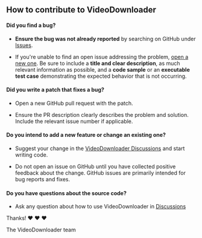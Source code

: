 ## How to contribute to VideoDownloader

#### **Did you find a bug?**

* **Ensure the bug was not already reported** by searching on GitHub under [Issues](https://github.com/hacker-3342/VideoDownloader/issues).

* If you're unable to find an open issue addressing the problem, [open a new one](https://github.com/hacker-3342/VideoDownloader/issues/new). Be sure to include a **title and clear description**, as much relevant information as possible, and a **code sample** or an **executable test case** demonstrating the expected behavior that is not occurring.

#### **Did you write a patch that fixes a bug?**

* Open a new GitHub pull request with the patch.

* Ensure the PR description clearly describes the problem and solution. Include the relevant issue number if applicable.

#### **Do you intend to add a new feature or change an existing one?**

* Suggest your change in the [VideoDownloader Discussions](https://github.com/hacker-3342/VideoDownloader/discussions) and start writing code.

* Do not open an issue on GitHub until you have collected positive feedback about the change. GitHub issues are primarily intended for bug reports and fixes.

#### **Do you have questions about the source code?**

* Ask any question about how to use VideoDownloader in [Discussions](https://github.com/hacker-3342/VideoDownloader/discussions)

Thanks! :heart: :heart: :heart:

The VideoDownloader team
